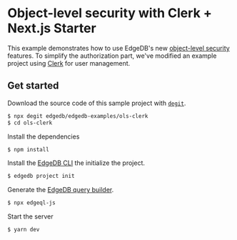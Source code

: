 # Object-level security with Clerk + Next.js Starter

This example demonstrates how to use EdgeDB's new [object-level security](https://www.edgedb.com/docs/datamodel/ols) features. To simplify the authorization part, we've modified an example project using [Clerk](https://www.clerk.dev) for user management.

## Get started

Download the source code of this sample project with [`degit`](https://github.com/Rich-Harris/degit).

```sh
$ npx degit edgedb/edgedb-examples/ols-clerk
$ cd ols-clerk
```

Install the dependencies

```sh
$ npm install
```

Install the [EdgeDB CLI](https://www.edgedb.com/install) the initialize the project.

```sh
$ edgedb project init
```

Generate the [EdgeDB query builder](https://www.edgedb.com/docs/clients/01_js/querybuilder).

```sh
$ npx edgeql-js
```

Start the server

```bash
$ yarn dev
```
